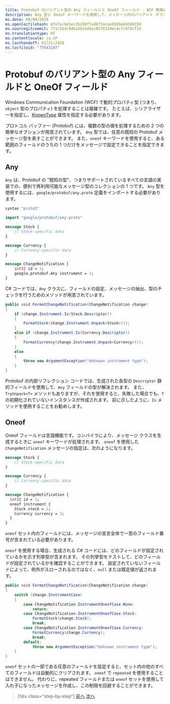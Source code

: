 ```yaml
---
title: Protobuf のバリアント型の Any フィールドと OneOf フィールド - WCF 開発者向け gRPC
description: Any 型と Oneof キーワードを使用して、メッセージ内のバリアント オブジェクト型を表す方法について説明します。
ms.date: 09/09/2019
ms.openlocfilehash: 6fe7acbd1ec35289f7ad6f3acee8509ab934619d
ms.sourcegitcommit: 771c554c84ba38cbd4ac0578324ec4cfc979cf2e
ms.translationtype: HT
ms.contentlocale: ja-JP
ms.lasthandoff: 02/21/2020
ms.locfileid: "77543197"
---
```

# <a name="protobuf-any-and-oneof-fields-for-variant-types"></a>Protobuf のバリアント型の Any フィールドと OneOf フィールド

Windows Communication Foundation (WCF) で動的プロパティ型 (つまり、`object` 型のプロパティ) を処理することは複雑です。 たとえば、シリアライザーを指定し、[KnownType](xref:System.Runtime.Serialization.KnownTypeAttribute) 属性を指定する必要があります。

プロトコル バッファー (Protobuf) には、複数の型の値を処理するための 2 つの簡単なオプションが用意されています。 `Any` 型では、任意の既知の Protobuf メッセージ型を表すことができます。 また、`oneof` キーワードを使用すると、ある範囲のフィールドのうちの 1 つだけをメッセージで設定できることを指定できます。

## <a name="any"></a>Any

`Any` は、Protobuf の "既知の型"、つまりサポートされているすべての言語の実装での、便利で再利用可能なメッセージ型のコレクションの 1 つです。 `Any` 型を使用するには、`google/protobuf/any.proto` 定義をインポートする必要があります。

```protobuf
syntax "proto3"

import "google/protobuf/any.proto"

message Stock {
    // Stock-specific data
}

message Currency {
    // Currency-specific data
}

message ChangeNotification {
    int32 id = 1;
    google.protobuf.Any instrument = 2;
}
```

C# コードでは、`Any` クラスに、フィールドの設定、メッセージの抽出、型のチェックを行うためのメソッドが用意されています。

```csharp
public void FormatChangeNotification(ChangeNotification change)
{
    if (change.Instrument.Is(Stock.Descriptor))
    {
        FormatStock(change.Instrument.Unpack<Stock>());
    }
    else if (change.Instrument.Is(Currency.Descriptor))
    {
        FormatCurrency(change.Instrument.Unpack<Currency>());
    }
    else
    {
        throw new ArgumentException("Unknown instrument type");
    }
}
```

Protobuf の内部リフレクション コードでは、生成された各型の `Descriptor` 静的フィールドを使用して、`Any` フィールドの型が解決されます。 また、`TryUnpack<T>` メソッドもありますが、それを使用すると、失敗した場合でも、`T` の初期化されていないインスタンスが作成されます。 前に示したように、`Is` メソッドを使用することをお勧めします。

## <a name="oneof"></a>Oneof

Oneof フィールドは言語機能です。コンパイラにより、メッセージ クラスを生成するときに `oneof` キーワードが処理されます。 `oneof` を使用した `ChangeNotification` メッセージの指定は、次のようになります。

```protobuf
message Stock {
    // Stock-specific data
}

message Currency {
    // Currency-specific data
}

message ChangeNotification {
  int32 id = 1;
  oneof instrument {
    Stock stock = 2;
    Currency currency = 3;
  }
}
```

`oneof` セット内のフィールドには、メッセージの宣言全体で一意のフィールド番号が含まれている必要があります。

`oneof` を使用する場合、生成される C# コードには、どのフィールドが設定されているかを示す列挙型が含まれます。 その列挙型をテストして、どのフィールドが設定されているかを確認することができます。 設定されていないフィールドによって、例外がスローされるのではなく、`null` または既定値が返されます。

```csharp
public void FormatChangeNotification(ChangeNotification change)
{
    switch (change.InstrumentCase)
    {
        case ChangeNotification.InstrumentOneofCase.None:
            return;
        case ChangeNotification.InstrumentOneofCase.Stock:
            FormatStock(change.Stock);
            break;
        case ChangeNotification.InstrumentOneofCase.Currency:
            FormatCurrency(change.Currency);
            break;
        default:
            throw new ArgumentException("Unknown instrument type");
    }
}
```

`oneof` セットの一部である任意のフィールドを設定すると、セット内の他のすべてのフィールドは自動的にクリアされます。 `oneof` で `repeated` を使用することはできません。 代わりに、repeated フィールドまたは `oneof` セットを使用して入れ子になったメッセージを作成し、この制限を回避することができます。

>[!div class="step-by-step"]
>[前へ](protobuf-reserved.md)
>[次へ](protobuf-enums.md)

